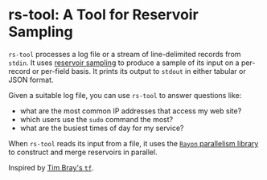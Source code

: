 # rs-tool: A Tool for Reservoir Sampling

`rs-tool` processes a log file or a stream of line-delimited records from `stdin`. It uses [reservoir sampling](https://en.wikipedia.org/wiki/Reservoir_sampling) to produce a sample of its input on a per-record or per-field basis. It prints its output to `stdout` in either tabular or JSON format.

Given a suitable log file, you can use `rs-tool` to answer questions like:
- what are the most common IP addresses that access my web site?
- which users use the `sudo` command the most?
- what are the busiest times of day for my service?

When `rs-tool` reads its input from a file, it uses the [`Rayon` parallelism library](https://docs.rs/rayon/latest/rayon/) to construct and merge reservoirs in parallel.

Inspired by [Tim Bray's `tf`](https://github.com/timbray/topfew).
